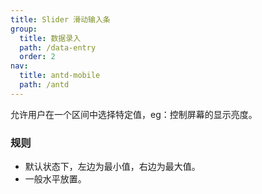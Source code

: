 ```yaml
---
title: Slider 滑动输入条
group:
  title: 数据录入
  path: /data-entry
  order: 2
nav:
  title: antd-mobile
  path: /antd
---
```


允许用户在一个区间中选择特定值，eg：控制屏幕的显示亮度。

### 规则
- 默认状态下，左边为最小值，右边为最大值。
- 一般水平放置。

<code src="./demos/basic.tsx" />

<API/>
